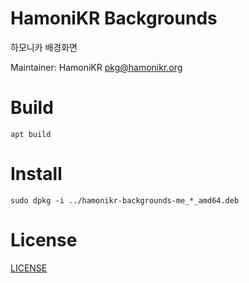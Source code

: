 # HamoniKR Backgrounds
하모니카 배경화면

Maintainer: HamoniKR <pkg@hamonikr.org>

# Build
```
apt build
```

# Install

```
sudo dpkg -i ../hamonikr-backgrounds-me_*_amd64.deb
```

# License
[LICENSE](GPL-3+)
